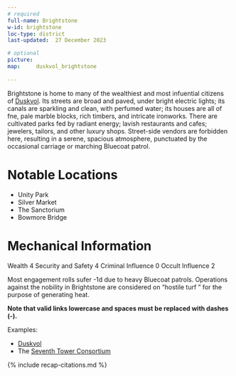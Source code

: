 ```yaml
---
# required
full-name: Brightstone
w-id: brightstone
loc-type: district
last-updated:  27 December 2023

# optional
picture:   
map:     duskvol_brightstone
  
---
```


Brightstone is home to many of the wealthiest and most infuential citizens of [Duskvol](duskvol). Its streets are broad and paved, under bright electric lights; its canals are sparkling and clean, with perfumed water; its houses are all of fne, pale marble blocks, rich timbers, and intricate ironworks. There are cultivated parks fed by radiant energy; lavish restaurants and cafes; jewelers, tailors, and other luxury shops. Street-side vendors are forbidden here, resulting in a serene, spacious atmosphere, punctuated by the occasional carriage or marching Bluecoat patrol.

# Notable Locations 
* Unity Park
* Silver Market
* The Sanctorium
* Bowmore Bridge

# Mechanical Information
Wealth 4
Security and Safety 4
Criminal Influence 0
Occult Influence 2

Most engagement rolls sufer -1d due to heavy Bluecoat patrols. Operations against the nobility in Brightstone are considered on “hostile turf ” for the purpose of generating heat.

**Note that valid links lowercase and spaces must be replaced with dashes (-).**

Examples:
* [Duskvol](duskvol)
* The [Seventh Tower Consortium](seventh-tower)


<!-- Include default citations -->
{% include recap-citations.md %}
<!-- Additional citations --> 

